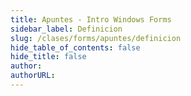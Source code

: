 ```yaml
---
title: Apuntes - Intro Windows Forms
sidebar_label: Definicion
slug: /clases/forms/apuntes/definicion
hide_table_of_contents: false
hide_title: false
author: 
authorURL: 
---
```


